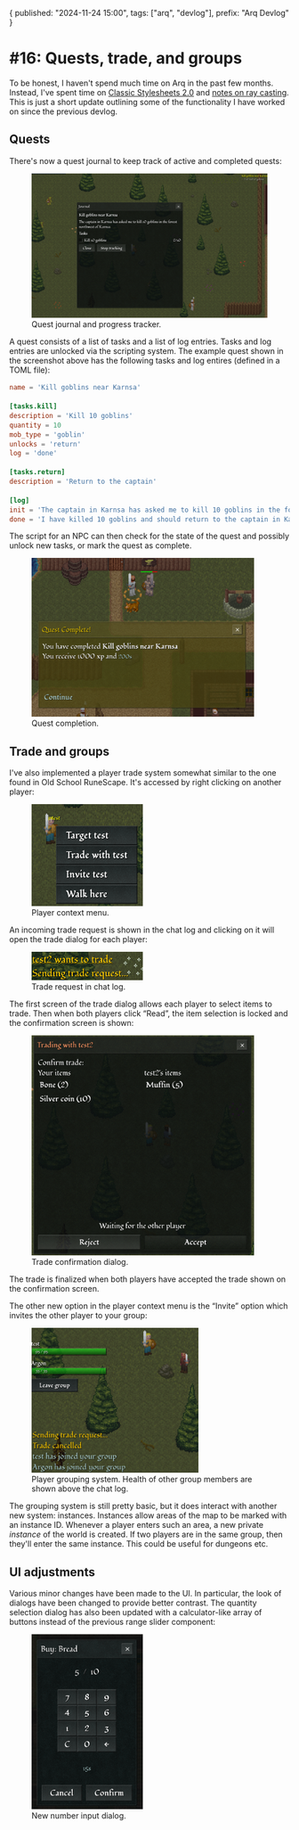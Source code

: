 {
  published: "2024-11-24 15:00",
  tags: ["arq", "devlog"],
  prefix: "Arq Devlog"
}
# #16: Quests, trade, and groups

To be honest, I haven't spend much time on Arq in the past few months. Instead, I've spent time on [Classic Stylesheets 2.0](https://github.com/nielssp/classic-stylesheets/releases/tag/v2.0) and [notes on ray casting](../published/notes-on-raycasting.md). This is just a short update outlining some of the functionality I have worked on since the previous devlog.

## Quests

There's now a quest journal to keep track of active and completed quests:

<figure>
<img src="../images/arq/quest.png" alt="Quest journal dialog">
<figcaption>Quest journal and progress tracker.</figcation>
</figure>

A quest consists of a list of tasks and a list of log entries. Tasks and log entries are unlocked via the scripting system. The example quest shown in the screenshot above has the following tasks and log entires (defined in a TOML file):

```toml
name = 'Kill goblins near Karnsa'

[tasks.kill]
description = 'Kill 10 goblins'
quantity = 10
mob_type = 'goblin'
unlocks = 'return'
log = 'done'

[tasks.return]
description = 'Return to the captain'

[log]
init = 'The captain in Karnsa has asked me to kill 10 goblins in the forest northwest of Karnsa.'
done = 'I have killed 10 goblins and should return to the captain in Karnsa for my reward.'
```

The script for an NPC can then check for the state of the quest and possibly unlock new tasks, or mark the quest as complete.


<figure>
<img src="../images/arq/questcomplete.png" width=400 alt="Quest complete">
<figcaption>Quest completion.</figcation>
</figure>

## Trade and groups

I've also implemented a player trade system somewhat similar to the one found in Old School RuneScape. It's accessed by right clicking on another player:

<figure>
<img src="../images/arq/playerctxmenu.png" width=200 alt="Player context menu">
<figcaption>Player context menu.</figcation>
</figure>

An incoming trade request is shown in the chat log and clicking on it will open the trade dialog for each player:

<figure>
<img src="../images/arq/traderequest.png" width=200 alt="Trade request">
<figcaption>Trade request in chat log.</figcation>
</figure>

The first screen of the trade dialog allows each player to select items to trade. Then when both players click &ldquo;Read&rdquo;, the item selection is locked and the confirmation screen is shown:

<figure>
<img src="../images/arq/tradedialog.png" width=400 alt="Trade confirmation dialog">
<figcaption>Trade confirmation dialog.</figcation>
</figure>

The trade is finalized when both players have accepted the trade shown on the confirmation screen. 

The other new option in the player context menu is the &ldquo;Invite&rdquo; option which invites the other player to your group:

<figure>
<img src="../images/arq/groups.png" width=300 alt="Group system">
<figcaption>Player grouping system. Health of other group members are shown above the chat log.</figcation>
</figure>

The grouping system is still pretty basic, but it does interact with another new system: instances. Instances allow areas of the map to be marked with an instance ID. Whenever a player enters such an area, a new private *instance* of the world is created. If two players are in the same group, then they'll enter the same instance. This could be useful for dungeons etc.

## UI adjustments

Various minor changes have been made to the UI. In particular, the look of dialogs have been changed to provide better contrast. The quantity selection dialog has also been updated with a calculator-like array of buttons instead of the previous range slider component:

<figure>
<img src="../images/arq/numberinput.png" width=200 alt="Number input dialog">
<figcaption>New number input dialog.</figcation>
</figure>
